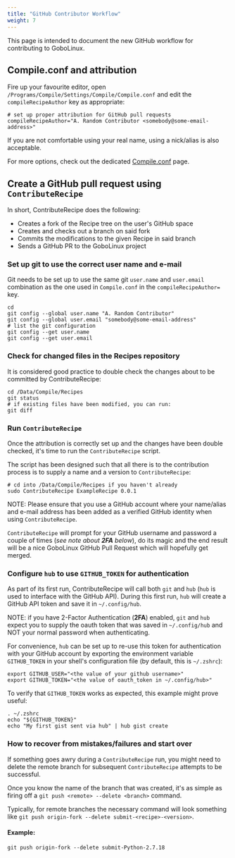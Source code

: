 ```yaml
---
title: "GitHub Contributor Workflow"
weight: 7
---
```


This page is intended to document the new GitHub workflow for contributing to
GoboLinux.

## Compile.conf and attribution

Fire up your favourite editor, open
`/Programs/Compile/Settings/Compile/Compile.conf` and edit the
`compileRecipeAuthor` key as appropriate:

```fish
# set up proper attribution for GitHub pull requests
compileRecipeAuthor="A. Random Contributor <somebody@some-email-address>"
```

If you are not comfortable using your real name, using a nick/alias is also
acceptable.

For more options, check out the dedicated
[Compile.conf](/Documentation/Configuration-files/Compile.conf/) page.

## Create a GitHub pull request using `ContributeRecipe`

In short, ContributeRecipe does the following:

-   Creates a fork of the Recipe tree on the user's GitHub space
-   Creates and checks out a branch on said fork
-   Commits the modifications to the given Recipe in said branch
-   Sends a GitHub PR to the GoboLinux project

### Set up git to use the correct user name and e-mail

Git needs to be set up to use the same git `user.name` and `user.email`
combination as the one used in `Compile.conf` in the `compileRecipeAuthor=` key.

```fish
cd
git config --global user.name "A. Random Contributor"
git config --global user.email "somebody@some-email-address"
# list the git configuration
git config --get user.name
git config --get user.email
```

### Check for changed files in the Recipes repository

It is considered good practice to double check the changes about to be committed
by ContributeRecipe:

```fish
cd /Data/Compile/Recipes
git status
# if existing files have been modified, you can run:
git diff
```

### Run `ContributeRecipe`

Once the attribution is correctly set up and the changes have been double
checked, it's time to run the `ContributeRecipe` script.

The script has been designed such that all there is to the contribution process
is to supply a name and a version to `ContributeRecipe`:

```fish
# cd into /Data/Compile/Recipes if you haven't already
sudo ContributeRecipe ExampleRecipe 0.0.1
```

NOTE: Please ensure that you use a GitHub account where your name/alias and
e-mail address has been added as a verified GitHub identity when using
`ContributeRecipe`.

`ContributeRecipe` will prompt for your GitHub username and password a couple of
times (_see note about **2FA** below_), do its magic and the end result will be
a nice GoboLinux GitHub Pull Request which will hopefully get merged.

### Configure `hub` to use `GITHUB_TOKEN` for authentication

As part of its first run, ContributeRecipe will call both `git` and `hub` (`hub`
is used to interface with the GitHub API). During this first run, `hub` will
create a GitHub API token and save it in `~/.config/hub`.

NOTE: if you have 2-Factor Authentication (**2FA**) enabled, `git` and `hub`
expect you to supply the oauth token that was saved in `~/.config/hub` and NOT
your normal password when authenticating.

For convenience, `hub` can be set up to re-use this token for authentication
with your GitHub account by exporting the environment variable `GITHUB_TOKEN` in
your shell's configuration file (by default, this is `~/.zshrc`):

```fish
export GITHUB_USER="<the value of your github username>"
export GITHUB_TOKEN="<the value of oauth_token in ~/.config/hub>"
```

To verify that `GITHUB_TOKEN` works as expected, this example might prove
useful:

```shell
. ~/.zshrc
echo "${GITHUB_TOKEN}"
echo "My first gist sent via hub" | hub gist create
```

### How to recover from mistakes/failures and start over

If something goes awry during a `ContributeRecipe` run, you might need to delete
the remote branch for subsequent `ContributeRecipe` attempts to be successful.

Once you know the name of the branch that was created, it's as simple as firing
off a `git push <remote> --delete <branch>` command.

Typically, for remote branches the necessary command will look something like
`git push origin-fork --delete submit-<recipe>-<version>`.

#### Example:

`git push origin-fork --delete submit-Python-2.7.18`
